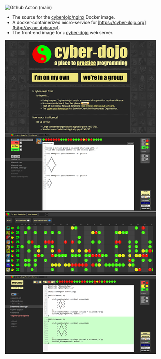 ![Github Action (main)](https://github.com/cyber-dojo/nginx/actions/workflows/main.yml/badge.svg)

- The source for the [cyberdojo/nginx](https://hub.docker.com/r/cyberdojo/nginx/tags) Docker image.
- A docker-containerized micro-service for [https://cyber-dojo.org](http://cyber-dojo.org).
- The front-end image for a [cyber-dojo](http://cyber-dojo.org) web server.

![cyber-dojo.org home page](https://github.com/cyber-dojo/cyber-dojo/blob/master/shared/home_page_snapshot.png)
